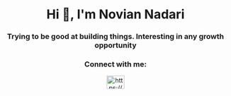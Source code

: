 <h1 align="center">Hi 👋, I'm Novian Nadari</h1>
<h3 align="center">Trying to be good at building things. Interesting in any growth opportunity</h3>

<h3 align="center">Connect with me:</h3>
<p align="center">
<a href="https://www.linkedin.com/in/noviann/" target="blank"><img align="center" src="https://raw.githubusercontent.com/rahuldkjain/github-profile-readme-generator/master/src/images/icons/Social/linked-in-alt.svg" alt="https://www.linkedin.com/in/noviann/" height="30" width="40" /></a>
</p>
